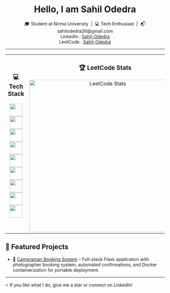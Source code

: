 <h1 align="center">Hello, I am Sahil Odedra</h1>

<p align="center">
  🎓 Student at Nirma University &nbsp;|&nbsp; 💻 Tech Enthusiast &nbsp;|&nbsp; 📬 sahilodedra26@gmail.com
  <br>
  LinkedIn : <a href https://www.linkedin.com/in/sahil-odedra>Sahil-Odedra</a>
  <br>
  LeetCode : <a href https://leetcode.com/u/Sahil-Odedra/>Sahil-Odedra</a>
</p>


---

<table align="center">
  <tr>
    <!-- Tech Stack Section -->
    <td align="center" width="350px">
      <h3>💻 Tech Stack</h3>
      <p align="center">
        <img src="https://skillicons.dev/icons?i=cpp" width="40" />
        <img src="https://skillicons.dev/icons?i=python" width="40" />
        <img src="https://skillicons.dev/icons?i=java" width="40" />
        <br>
        <img src="https://skillicons.dev/icons?i=nodejs" width="40" />
        <img src="https://skillicons.dev/icons?i=html" width="40" />
        <img src="https://skillicons.dev/icons?i=css" width="40" />
        <br>
        <img src="https://skillicons.dev/icons?i=php" width="40" />
        <img src="https://skillicons.dev/icons?i=mongodb" width="40" />
        <img src="https://skillicons.dev/icons?i=mysql" width="40" />
      </p>
    </td>
    <td align="center" width="400px">
      <h3>🏆 LeetCode Stats</h3>
      <img
        src="https://leetcard.jacoblin.cool/Sahil-Odedra?theme=dark&font=baloo" 
        alt="LeetCode Stats"
        width="480px"
      />
    </td>
  </tr>
</table>

## 🚀 Featured Projects

- 🔗 [Cameraman Booking System](https://github.com/Sahil-Odedra/Cameraman-booking) – Full-stack Flask application with photographer booking system, automated confirmations, and Docker containerization for portable deployment.

---

⭐️ If you like what I do, give me a star or connect on LinkedIn!
